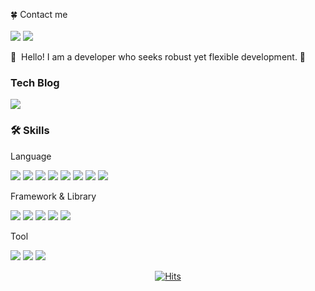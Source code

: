 <p>
     🍀 Contact me <br/><br/>
   <a href="mailto:yskwon0619@gmail.com" target="_blank"><img src="https://img.shields.io/badge/yskwon0619@gmail.com-EA4335?style=flat-square&logo=Gmail&logoColor=white"/></a>
   <a href="https://www.linkedin.com/in/yongsu-kwon-a49301239/" target="_blank"><img src="https://img.shields.io/badge/yong su-0A66C2?style=flat-square&logo=Linkedin&logoColor=white"/></a>
     
</p>

<p>
👋&nbsp; Hello! I am a developer who seeks robust yet flexible development. 🚀

<!-- 🎫 &nbsp;[portfolio](https://bit.ly/3v0iqDq) -->
</p>


### Tech Blog
<a href="https://ditto-dev.tistory.com" target="_blank"><img src="https://img.shields.io/badge/-Blog-EA4335?logo=tistory&logoColor=white&link=https://ditto-dev.tistory.com"/></a>

### 🛠 Skills

<div>
     <div> 
          <p>Language</p>
          <img src="https://img.shields.io/badge/HTML-E34F26?style=flat-square&logo=HTML5&logoColor=white"/>
          <img src="https://img.shields.io/badge/CSS-1572B6?style=flat-square&logo=CSS3&logoColor=white"/>
          <img src="https://img.shields.io/badge/SASS-CD6799?style=flat-square&logo=SASS&logoColor=white"/>
          <img src="https://img.shields.io/badge/Javascript-F7DF1E?style=flat-square&logo=Javascript&logoColor=white"/>
          <img src="https://img.shields.io/badge/Typescript-3178C6?style=flat-square&logo=Typescript&logoColor=white"/>
          <img src="https://img.shields.io/badge/Python-3776AB?style=flat-square&logo=Python&logoColor=white"/>
          <img src="https://img.shields.io/badge/Dart-FFFFFF?style=flat-square&logo=Dart&logoColor=02589B"/>
          <img src="https://img.shields.io/badge/java-%23ED8B00.svg?style=flat-square&logo=openjdk&logoColor=white"/>
     </div>
     <div>
          <p>Framework & Library</p>
          <img src="https://img.shields.io/badge/Vue.js-4FC08D?style=flat-square&logo=Vue.js&logoColor=white"/>
          <img src="https://img.shields.io/badge/Nuxt.js-00DC82?style=flat-square&logo=Nuxt.js&logoColor=white"/>
          <img src="https://img.shields.io/badge/React-292929?style=flat-square&logo=React&logoColor=61DBFB"/>
          <img src="https://img.shields.io/badge/Flutter-02569B?style=flat-square&logo=flutter&logoColor=white"/>
          <img src="https://img.shields.io/badge/Spring-6DB33F?style=flat-square&logo=Spring&logoColor=white"/>
     </div>
     <div>
          <p>Tool</p>
          <img src="https://img.shields.io/badge/Git-F05032?style=flat-square&logo=git&logoColor=white"/>
          <img src="https://img.shields.io/badge/GitHub-181717?style=flat-square&logo=GitHub&logoColor=white"/>
          <img src="https://img.shields.io/badge/Google Colab-F9AB00?style=flat-square&logo=Google Colab&logoColor=white"/>
     </div>
</div>

<div align=center>

   [![Hits](https://hits.seeyoufarm.com/api/count/incr/badge.svg?url=https%3A%2F%2Fgithub.com%2FDevFrog92&count_bg=%2379C83D&title_bg=%23555555&icon=&icon_color=%23E7E7E7&title=hits&edge_flat=false)](https://hits.seeyoufarm.com)

</div>
